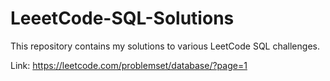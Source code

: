 # LeeetCode-SQL-Solutions

This repository contains my solutions to various LeetCode SQL challenges.

Link: https://leetcode.com/problemset/database/?page=1
